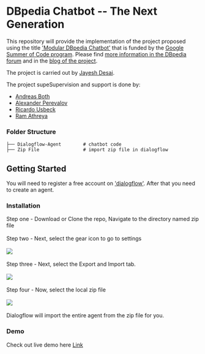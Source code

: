 # DBpedia Chatbot -- The Next Generation 

This repository will provide the implementation of the project proposed using the title ['Modular DBpedia Chatbot'](https://forum.dbpedia.org/t/modular-dbpedia-chatbot-gsoc-2021/953) that is funded by the [Google Summer of Code program](https://summerofcode.withgoogle.com/projects/#5922382260207616). Please find [more information in the DBpedia forum](https://forum.dbpedia.org/t/modular-dbpedia-chatbot-gsoc-2021/953) and in the [blog of the project](https://jayeshdesai4520.github.io/DBpedia-GSoC-2021/).

The project is carried out by [Jayesh Desai](@jayeshdesai4520). 

The project supeSupervision and support is done by:

* [Andreas Both](https://github.com/anbo-de)
* [Alexander Perevalov](https://github.com/Perevalov)
* [Ricardo Usbeck](https://github.com/RicardoUsbeck)
* [Ram Athreya](https://github.com/ram-g-athreya)


### Folder Structure

    ├── Dialogflow-Agent        # chatbot code
    ├── Zip File                # import zip file in dialogflow
    
    
## Getting Started

You will need to register a free account on ['dialogflow'](https://dialogflow.cloud.google.com/). After that you need to create an agent.

### Installation

Step one - Download or Clone the repo, Navigate to the directory named zip file <br> <br>
Step two - Next, select the gear icon to go to settings <br> <br>
![](https://i.imgur.com/jCtS0Fi.png)  <br> <br>
Step three - Next, select the Export and Import tab.  <br> <br>
![](https://imgur.com/SQ9WxMP.png)  <br> <br>
Step four - Now, select the local zip file  <br> <br>
![](https://imgur.com/KsfBpU8.png)  <br> <br>
Dialogflow will import the entire agent from the zip file for you. 

### Demo 
Check out live demo here [Link](https://bot.dialogflow.com/79927be9-a4da-4c9c-8722-54b58b94b80d)



    
